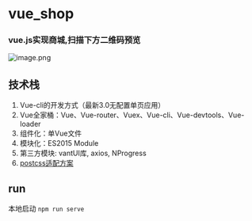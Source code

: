 # vue_shop
### vue.js实现商城,扫描下方二维码预览
![image.png](http://ox9zqgltc.bkt.clouddn.com/vue_shop/showpng.png)

## 技术栈
1. Vue-cli的开发方式（最新3.0无配置单页应用）
2. Vue全家桶：Vue、Vue-router、Vuex、Vue-cli、Vue-devtools、Vue-loader
3. 组件化：单Vue文件
4. 模块化：ES2015 Module
5. 第三方模块: vantUI库, axios, NProgress
6. [postcss适配方案](https://www.w3cplus.com/mobile/vw-layout-in-vue.html)

## run
本地启动
`npm run serve`